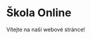 <!DOCTYPE html>
<html>
  <head>
    <meta charset="UTF-8">
    <title>Škola Online</title>
  </head>
  <body>
    <h1>Škola Online</h1>
    <p>Vítejte na naší webové stránce!</p>
  </body>
</html>

